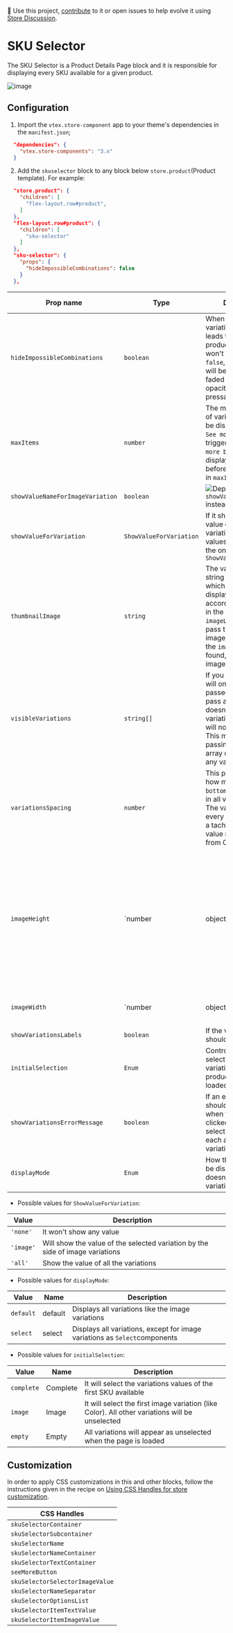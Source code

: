 📢 Use this project, [contribute](https://github.com/vtex-apps/store-components) to it or open issues to help evolve it using [Store Discussion](https://github.com/vtex-apps/store-discussion). 

# SKU Selector

The SKU Selector is a Product Details Page block and it is responsible for displaying every SKU available for a given product. 

![image](https://user-images.githubusercontent.com/12139385/70264113-931db980-1776-11ea-9a7e-6d4c8f122ad8.png)

## Configuration

1. Import the `vtex.store-component` app to your theme's dependencies in the `manifest.json`;

```json
  "dependencies": {
    "vtex.store-components": "3.x"
  }
```

2. Add the `skuselector` block to any block below `store.product`(Product template). For example:


```json
  "store.product": {
    "children": [
      "flex-layout.row#product",
    ]
  },
  "flex-layout.row#product": {
    "children": [
      "sku-selector"
    ]
  },
  "sku-selector": {
    "props": {
      "hideImpossibleCombinations": false
    }
  },
```

| Prop name                      | Type    | Description                                                                                                                                                                                         | Default value |
| ------------------------------ | ------- | --------------------------------------------------------------------------------------------------------------------------------------------------------------------------------------------------- | ------------- |
| `hideImpossibleCombinations`     | `boolean` | When set to `true` a variation option that leads to a impossible product combination  won't be displayed. If `false`, the variation will be displayed faded (with less opacity), but won't be pressable. | `true`        |
| `maxItems`                       | `number`  | The maximum number of variation items to be displayed before a `See more button` be triggered. The `See more button` will be displayed 2 items before the number set in `maxItems`.| `10`          |
| `showValueNameForImageVariation` | `boolean` | ![Deprecated](https://img.shields.io/badge/-deprecated-red) Use `showValueForVariation` instead | `false`       |
| `showValueForVariation` | `ShowValueForVariation` | If it should show the value of the selected variation. The possible values of this prop are the ones defined by `ShowValueForVariation` | `'none'` |
| `thumbnailImage` | `string`| The value set in the string will define which image will be displayed firts, according to the value in the image's `imageLabel`. If you pass this prop and no image with this text in the `imageLabel` can be found, it will show any image of the product. | `undefined` |
| `visibleVariations` | `string[]` | If you pass this array it will only display the passed names. If you pass a name that doesn't represent a variation, the block will not show anything. This means that passing an empty array doesn't display any variation | - |
| `variationsSpacing` | `number` | This prop represents how much of `margin-bottom` you want to put in all variation blocks. The value is not in `px`, every value represent a tachyons class. The value numbers are from 0-11  | `7` |
| `imageHeight` | `number | object` | Height of the thumbnail. If you pass an object it will expect two attributes: `desktop` and `mobile`. The value of both should be the height of each device | `'auto'` |
| `imageWidth` | `number | object` | It works same way as `imageHeight` | `'auto'` |
| `showVariationsLabels` | `boolean` | If the variation names should be displayed | `true` |
| `initialSelection` | `Enum` | Control the user initial selection for available variations when product page is loaded | `complete` |
| `showVariationsErrorMessage` | `boolean`| If an error message should be displayed when the `BuyButton` is clicked on but didn't select an option for each available variation | `true` |
| `displayMode` | `Enum` | How the variations will be displayed. It doesn't apply to image variations | `default` |

- Possible values for `ShowValueForVariation`:

| Value | Description |
| --- | --- |
| `'none'` | It won't show any value |
| `'image'` | Will show the value of the selected variation by the side of image variations |
| `'all'` | Show the value of all the variations |

- Possible values for `displayMode`:

| Value | Name | Description |
| --- | --- | --- |
| `default` | default | Displays all variations like the image variations|
| `select` | select | Displays all variations, except for image variations as `Select`components |


- Possible values for `initialSelection`:

| Value | Name | Description |
| ------------------------------ | ------- | --------------------------------------------------------------------------------------------------------------------------------------------------------------------------------------------------- |
| `complete` | Complete | It will select the variations values of the first SKU available |
| `image` | Image | It will select the first image variation (like Color). All other variations will be unselected |
| `empty` | Empty | All variations will appear as unselected when the page is loaded |


## Customization

In order to apply CSS customizations in this and other blocks, follow the instructions given in the recipe on [Using CSS Handles for store customization](https://vtex.io/docs/recipes/style/using-css-handles-for-store-customization).

| CSS Handles                    | 
| ------------------------------ |
| `skuSelectorContainer`         | 
| `skuSelectorSubcontainer`      | 
| `skuSelectorName`              |
| `skuSelectorNameContainer`     | 
| `skuSelectorTextContainer`     |
| `seeMoreButton`                | 
| `skuSelectorSelectorImageValue`|
| `skuSelectorNameSeparator`     |
| `skuSelectorOptionsList`       |
| `skuSelectorItemTextValue`     |
| `skuSelectorItemImageValue`    | 
